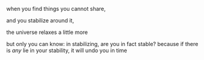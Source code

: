 when you find things you cannot share,

and you stabilize around it,

the universe relaxes a little more

but only you can know: in stabilizing, are you in fact stable? because if there is *any* lie in your stability, it will undo you in time
